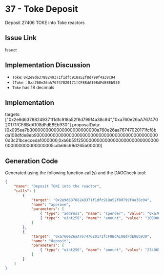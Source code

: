 # 37 - Toke Deposit
Deposit 27406 TOKE into Toke reactors

## Issue Link
Issue: 

## Implementation Discussion
- `Toke`: `0x2e9d63788249371f1dfc918a52f8d799f4a38c94`
- `tToke `: `0xa760e26aA76747020171fCF8BdA108dFdE8Eb930`
- `Toke` has 18 decimals

## Implementation
targets: ["0x2e9d63788249371f1dfc918a52f8d799f4a38c94","0xa760e26aA76747020171fCF8BdA108dFdE8Eb930"]
proposalData: [0x095ea7b3000000000000000000000000a760e26aa76747020171fcf8bda108dfde8eb93000000000000000000000000000000000000000000000d3c21bcecceda1000000,0xb6b55f250000000000000000000000000000000000000000000005cdb66c99d265b00000]

## Generation Code

Generated using the following function call(s) and the DAOCheck tool:
```json
{
    "name": "Deposit TOKE into the reactor",
    "calls": [
        {
            "target": "0x2e9d63788249371f1dfc918a52f8d799f4a38c94",
            "name": "approve",
            "parameters": [
                { "type": "address", "name": "spender", "value": "0xa760e26aA76747020171fCF8BdA108dFdE8Eb930" },
                { "type": "uint256", "name": "amount", "value": "1000000000000000000000000" }
            ]
        },
        {
            "target": "0xa760e26aA76747020171fCF8BdA108dFdE8Eb930",
            "name": "deposit",
            "parameters": [
                { "type": "uint256", "name": "amount", "value": "27406560000000000000000" }
            ]
        }
    ]
}
```
